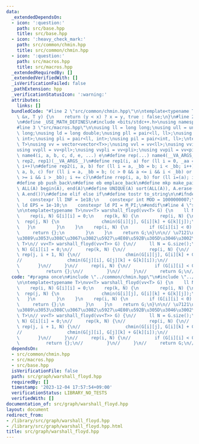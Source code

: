 ```yaml
---
data:
  _extendedDependsOn:
  - icon: ':question:'
    path: src/base.hpp
    title: src/base.hpp
  - icon: ':heavy_check_mark:'
    path: src/common/chmin.hpp
    title: src/common/chmin.hpp
  - icon: ':question:'
    path: src/macros.hpp
    title: src/macros.hpp
  _extendedRequiredBy: []
  _extendedVerifiedWith: []
  _isVerificationFailed: false
  _pathExtension: hpp
  _verificationStatusIcon: ':warning:'
  attributes:
    links: []
  bundledCode: "#line 2 \"src/common/chmin.hpp\"\n\ntemplate<typename T>\nbool chmin(T\
    \ &x, T y) {\n    return (y < x) ? x = y, true : false;\n}\n#line 2 \"src/base.hpp\"\
    \n#define _USE_MATH_DEFINES\n#include <bits/stdc++.h>\nusing namespace std;\n\
    #line 3 \"src/macros.hpp\"\n\nusing ll = long long;\nusing ull = unsigned long\
    \ long;\nusing ld = long double;\nusing pll = pair<ll, ll>;\nusing pii = pair<int,\
    \ int>;\nusing pli = pair<ll, int>;\nusing pil = pair<int, ll>;\ntemplate<typename\
    \ T>\nusing vv = vector<vector<T>>;\nusing vvl = vv<ll>;\nusing vvi = vv<int>;\n\
    using vvpll = vv<pll>;\nusing vvpli = vv<pli>;\nusing vvpil = vv<pil>;\n#define\
    \ name4(i, a, b, c, d, e, ...) e\n#define rep(...) name4(__VA_ARGS__, rep4, rep3,\
    \ rep2, rep1)(__VA_ARGS__)\n#define rep1(i, a) for (ll i = 0, _aa = a; i < _aa;\
    \ i++)\n#define rep2(i, a, b) for (ll i = a, _bb = b; i < _bb; i++)\n#define rep3(i,\
    \ a, b, c) for (ll i = a, _bb = b; (c > 0 && a <= i && i < _bb) or (c < 0 && a\
    \ >= i && i > _bb); i += c)\n#define rrep(i, a, b) for (ll i=(a); i>(b); i--)\n\
    #define pb push_back\n#define eb emplace_back\n#define mkp make_pair\n#define\
    \ ALL(A) begin(A), end(A)\n#define UNIQUE(A) sort(ALL(A)), A.erase(unique(ALL(A)),\
    \ A.end())\n#define elif else if\n#define tostr to_string\n\n#ifndef CONSTANTS\n\
    \    constexpr ll INF = 1e18;\n    constexpr int MOD = 1000000007;\n    constexpr\
    \ ld EPS = 1e-10;\n    constexpr ld PI = M_PI;\n#endif\n#line 4 \"src/graph/warshall_floyd.hpp\"\
    \n\ntemplate<typename T>\nvv<T> warshall_floyd(vv<T> G) {\n    ll N = G.size();\n\
    \    rep(i, N) G[i][i] = 0;\n    rep(k, N) {\n        rep(i, N) {\n          \
    \  rep(j, N) {\n                chmin(G[i][j], G[i][k] + G[k][j]);\n         \
    \   }\n        }\n    }\n    rep(i, N) {\n        if (G[i][i] < 0) {\n       \
    \     return {};\n        }\n    }\n    return G;\n}\n\n// \u7121\u5411\u8FBA\u306A\
    \u3089\u3053\u308C\u3067\u3082\u5927\u4E08\u592B\u305D\u3046\u3002\n// template<typename\
    \ T>\n// vv<T> warshall_floyd(vv<T>> G) {\n//     ll N = G.size();\n//     rep(i,\
    \ N) G[i][i] = 0;\n//     rep(k, N) {\n//         rep(i, N) {\n//            \
    \ rep(j, i + 1, N) {\n//                 chmin(G[i][j], G[i][k] + G[k][j]);\n\
    //                 chmin(G[j][i], G[j][k] + G[k][i]);\n//             }\n//  \
    \       }\n//     }\n//     rep(i, N) {\n//         if (G[i][i] < 0) {\n//   \
    \          return {};\n//         }\n//     }\n//     return G;\n// }\n"
  code: "#pragma once\n#include \"../common/chmin.hpp\"\n#include \"../macros.hpp\"\
    \n\ntemplate<typename T>\nvv<T> warshall_floyd(vv<T> G) {\n    ll N = G.size();\n\
    \    rep(i, N) G[i][i] = 0;\n    rep(k, N) {\n        rep(i, N) {\n          \
    \  rep(j, N) {\n                chmin(G[i][j], G[i][k] + G[k][j]);\n         \
    \   }\n        }\n    }\n    rep(i, N) {\n        if (G[i][i] < 0) {\n       \
    \     return {};\n        }\n    }\n    return G;\n}\n\n// \u7121\u5411\u8FBA\u306A\
    \u3089\u3053\u308C\u3067\u3082\u5927\u4E08\u592B\u305D\u3046\u3002\n// template<typename\
    \ T>\n// vv<T> warshall_floyd(vv<T>> G) {\n//     ll N = G.size();\n//     rep(i,\
    \ N) G[i][i] = 0;\n//     rep(k, N) {\n//         rep(i, N) {\n//            \
    \ rep(j, i + 1, N) {\n//                 chmin(G[i][j], G[i][k] + G[k][j]);\n\
    //                 chmin(G[j][i], G[j][k] + G[k][i]);\n//             }\n//  \
    \       }\n//     }\n//     rep(i, N) {\n//         if (G[i][i] < 0) {\n//   \
    \          return {};\n//         }\n//     }\n//     return G;\n// }\n"
  dependsOn:
  - src/common/chmin.hpp
  - src/macros.hpp
  - src/base.hpp
  isVerificationFile: false
  path: src/graph/warshall_floyd.hpp
  requiredBy: []
  timestamp: '2023-12-04 17:57:54+09:00'
  verificationStatus: LIBRARY_NO_TESTS
  verifiedWith: []
documentation_of: src/graph/warshall_floyd.hpp
layout: document
redirect_from:
- /library/src/graph/warshall_floyd.hpp
- /library/src/graph/warshall_floyd.hpp.html
title: src/graph/warshall_floyd.hpp
---
```

